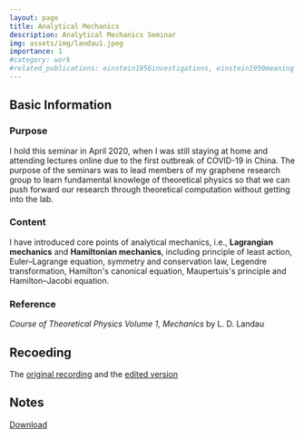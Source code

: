 ```yaml
---
layout: page
title: Analytical Mechanics
description: Analytical Mechanics Seminar
img: assets/img/landau1.jpeg
importance: 1
#category: work
#related_publications: einstein1956investigations, einstein1950meaning
---
```


## Basic Information

### Purpose

I hold this seminar in April 2020, when I was still staying at home and attending lectures online due to the first outbreak of COVID-19 in China. The purpose of the seminars was to lead members of my graphene research group to learn fundamental knowlege of theoretical physics so that we can push forward our research through theoretical computation without getting into the lab.

### Content

I have introduced core points of analytical mechanics, i.e., **Lagrangian mechanics** and **Hamiltonian mechanics**, including principle of least action, Euler–Lagrange equation, symmetry and conservation law, Legendre transformation, Hamilton's canonical equation, Maupertuis's principle and Hamilton–Jacobi equation.

### Reference

*Course of Theoretical Physics Volume 1, Mechanics* by L. D. Landau


## Recoeding

The [original recording](https://www.bilibili.com/video/BV1FA411Y7FN/?vd_source=2aac4e9e3e957ce51597abac556541a3) and the [edited version](https://youtube.com/playlist?list=PL3EsaoWcuTRIyKkAx6S-y313XJmWhS60s&si=zD4QEBkNeysguwNp)


## Notes
[Download](https://Arendelle-ftl.github.io/assets/pdf/notes-on-analytical-mechianics.pdf)